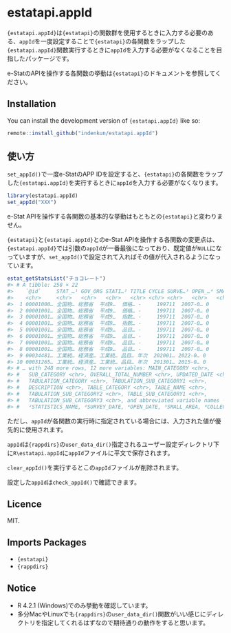 
<!-- README.md is generated from README.Rmd. Please edit that file -->

# estatapi.appId

<!-- badges: start -->
<!-- badges: end -->

`{estatapi.appId}`は`{estatapi}`の関数群を使用するときに入力する必要のある、`appId`を一度設定することで`{estatapi}`の各関数をラップした`{estatapi.appId}`関数実行するときに`appId`を入力する必要がなくなることを目指したパッケージです。

e-StatのAPIを操作する各関数の挙動は`{estatapi}`のドキュメントを参照してください。

## Installation

You can install the development version of `{estatapi.appId}` like so:

``` r
remote::install_github("indenkun/estatapi.appId")
```

## 使い方

`set_appId()`で一度e-StatのAPP
IDを設定すると、`{estatapi}`の各関数をラップした`{estatapi.appId}`を実行するときに`appId`を入力する必要がなくなります。

``` r
library(estatapi.appId)
set_appId("XXX")
```

e-Stat
APIを操作する各関数の基本的な挙動はもともとの`{estatapi}`と変わりません。

`{estatapi}`と`{estatapi.appId}`とのe-Stat
APIを操作する各関数の変更点は、`{estatapi.appId}`では引数の`appId`が一番最後になっており、既定値が`NULL`になっていますが、`set_appId()`で設定されて入ればその値が代入されるようになっています。

``` r
estat_getStatsList("チョコレート")
#> # A tibble: 258 × 22
#>    `@id`     STAT_…¹ GOV_ORG STATI…² TITLE CYCLE SURVE…³ OPEN_…⁴ SMALL…⁵ COLLE…⁶
#>    <chr>     <chr>   <chr>   <chr>   <chr> <chr> <chr>   <chr>   <chr>   <chr>  
#>  1 00001000… 全国物… 総務省  平成9…  価格… -     199711  2007-0… 0       該当な…
#>  2 00001001… 全国物… 総務省  平成9…  価格… -     199711  2007-0… 0       該当な…
#>  3 00001001… 全国物… 総務省  平成9…  指数… -     199711  2007-0… 0       該当な…
#>  4 00001001… 全国物… 総務省  平成9…  指数… -     199711  2007-0… 0       該当な…
#>  5 00001001… 全国物… 総務省  平成9…  品目… -     199711  2007-0… 0       該当な…
#>  6 00001001… 全国物… 総務省  平成9…  品目… -     199711  2007-0… 0       該当な…
#>  7 00001001… 全国物… 総務省  平成9…  品目… -     199711  2007-0… 0       該当な…
#>  8 00001001… 全国物… 総務省  平成9…  品目… -     199711  2007-0… 0       該当な…
#>  9 00034481… 工業統… 経済産… 工業統… 品目… 年次  202001… 2022-0… 0       該当な…
#> 10 00031265… 工業統… 経済産… 工業統… 品目… 年次  201301… 2015-0… 0       該当な…
#> # … with 248 more rows, 12 more variables: MAIN_CATEGORY <chr>,
#> #   SUB_CATEGORY <chr>, OVERALL_TOTAL_NUMBER <chr>, UPDATED_DATE <chr>,
#> #   TABULATION_CATEGORY <chr>, TABULATION_SUB_CATEGORY1 <chr>,
#> #   DESCRIPTION <chr>, TABLE_CATEGORY <chr>, TABLE_NAME <chr>,
#> #   TABULATION_SUB_CATEGORY2 <chr>, TABLE_SUB_CATEGORY1 <chr>,
#> #   TABULATION_SUB_CATEGORY3 <chr>, and abbreviated variable names ¹​STAT_NAME,
#> #   ²​STATISTICS_NAME, ³​SURVEY_DATE, ⁴​OPEN_DATE, ⁵​SMALL_AREA, ⁶​COLLECT_AREA
```

ただし、`appId`が各関数の実行時に指定されている場合には、入力された値が優先的に使用されます。

`appId`は`{rappdirs}`の`user_data_dir()`指定されるユーザー設定ディレクトリ下に`R\estatapi.appId`に`appId`ファイルに平文で保存されます。

`clear_appId()`を実行するとこの`appId`ファイルが削除されます。

設定した`appId`は`check_appId()`で確認できます。

## Licence

MIT.

## Imports Packages

- `{estatapi}`
- `{rappdirs}`

## Notice

- R 4.2.1 (Windows)でのみ挙動を確認しています。
- 多分MacやLinuxでも`{rappdirs}`の`user_data_dir()`関数がいい感じにディレクトリを指定してくれるはずなので期待通りの動作をすると思います。
